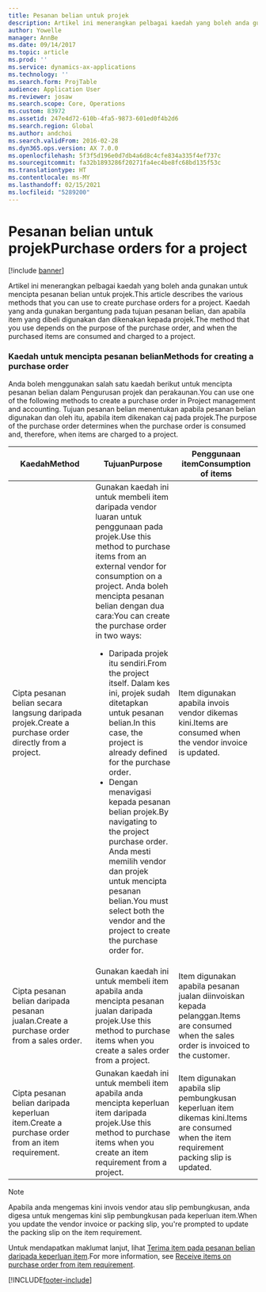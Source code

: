 ```yaml
---
title: Pesanan belian untuk projek
description: Artikel ini menerangkan pelbagai kaedah yang boleh anda gunakan untuk mencipta pesanan belian untuk projek. Kaedah yang anda gunakan bergantung pada tujuan pesanan belian, dan apabila item yang dibeli digunakan dan dikenakan kepada projek.
author: Yowelle
manager: AnnBe
ms.date: 09/14/2017
ms.topic: article
ms.prod: ''
ms.service: dynamics-ax-applications
ms.technology: ''
ms.search.form: ProjTable
audience: Application User
ms.reviewer: josaw
ms.search.scope: Core, Operations
ms.custom: 83972
ms.assetid: 247e4d72-610b-4fa5-9873-601ed0f4b2d6
ms.search.region: Global
ms.author: andchoi
ms.search.validFrom: 2016-02-28
ms.dyn365.ops.version: AX 7.0.0
ms.openlocfilehash: 5f3f5d196e0d7db4a6d8c4cfe834a335f4ef737c
ms.sourcegitcommit: fa32b1893286f20271fa4ec4be8fc68bd135f53c
ms.translationtype: HT
ms.contentlocale: ms-MY
ms.lasthandoff: 02/15/2021
ms.locfileid: "5289200"
---
```

# <a name="purchase-orders-for-a-project"></a><span data-ttu-id="962fe-104">Pesanan belian untuk projek</span><span class="sxs-lookup"><span data-stu-id="962fe-104">Purchase orders for a project</span></span>

[!include [banner](../includes/banner.md)]

<span data-ttu-id="962fe-105">Artikel ini menerangkan pelbagai kaedah yang boleh anda gunakan untuk mencipta pesanan belian untuk projek.</span><span class="sxs-lookup"><span data-stu-id="962fe-105">This article describes the various methods that you can use to create purchase orders for a project.</span></span> <span data-ttu-id="962fe-106">Kaedah yang anda gunakan bergantung pada tujuan pesanan belian, dan apabila item yang dibeli digunakan dan dikenakan kepada projek.</span><span class="sxs-lookup"><span data-stu-id="962fe-106">The method that you use depends on the purpose of the purchase order, and when the purchased items are consumed and charged to a project.</span></span>

### <a name="methods-for-creating-a-purchase-order"></a><span data-ttu-id="962fe-107">Kaedah untuk mencipta pesanan belian</span><span class="sxs-lookup"><span data-stu-id="962fe-107">Methods for creating a purchase order</span></span>

<span data-ttu-id="962fe-108">Anda boleh menggunakan salah satu kaedah berikut untuk mencipta pesanan belian dalam Pengurusan projek dan perakaunan.</span><span class="sxs-lookup"><span data-stu-id="962fe-108">You can use one of the following methods to create a purchase order in Project management and accounting.</span></span> <span data-ttu-id="962fe-109">Tujuan pesanan belian menentukan apabila pesanan belian digunakan dan oleh itu, apabila item dikenakan caj pada projek.</span><span class="sxs-lookup"><span data-stu-id="962fe-109">The purpose of the purchase order determines when the purchase order is consumed and, therefore, when items are charged to a project.</span></span>

<table>
<colgroup>
<col width="33%" />
<col width="33%" />
<col width="33%" />
</colgroup>
<thead>
<tr class="header">
<th><span data-ttu-id="962fe-110">Kaedah</span><span class="sxs-lookup"><span data-stu-id="962fe-110">Method</span></span></th>
<th><span data-ttu-id="962fe-111">Tujuan</span><span class="sxs-lookup"><span data-stu-id="962fe-111">Purpose</span></span></th>
<th><span data-ttu-id="962fe-112">Penggunaan item</span><span class="sxs-lookup"><span data-stu-id="962fe-112">Consumption of items</span></span></th>
</tr>
</thead>
<tbody>
<tr class="odd">
<td><span data-ttu-id="962fe-113">Cipta pesanan belian secara langsung daripada projek.</span><span class="sxs-lookup"><span data-stu-id="962fe-113">Create a purchase order directly from a project.</span></span></td>
<td><span data-ttu-id="962fe-114">Gunakan kaedah ini untuk membeli item daripada vendor luaran untuk penggunaan pada projek.</span><span class="sxs-lookup"><span data-stu-id="962fe-114">Use this method to purchase items from an external vendor for consumption on a project.</span></span> <span data-ttu-id="962fe-115">Anda boleh mencipta pesanan belian dengan dua cara:</span><span class="sxs-lookup"><span data-stu-id="962fe-115">You can create the purchase order in two ways:</span></span>
<ul>
<li><span data-ttu-id="962fe-116">Daripada projek itu sendiri.</span><span class="sxs-lookup"><span data-stu-id="962fe-116">From the project itself.</span></span> <span data-ttu-id="962fe-117">Dalam kes ini, projek sudah ditetapkan untuk pesanan belian.</span><span class="sxs-lookup"><span data-stu-id="962fe-117">In this case, the project is already defined for the purchase order.</span></span></li>
<li><span data-ttu-id="962fe-118">Dengan menavigasi kepada pesanan belian projek.</span><span class="sxs-lookup"><span data-stu-id="962fe-118">By navigating to the project purchase order.</span></span> <span data-ttu-id="962fe-119">Anda mesti memilih vendor dan projek untuk mencipta pesanan belian.</span><span class="sxs-lookup"><span data-stu-id="962fe-119">You must select both the vendor and the project to create the purchase order for.</span></span></li>
</ul></td>
<td><span data-ttu-id="962fe-120">Item digunakan apabila invois vendor dikemas kini.</span><span class="sxs-lookup"><span data-stu-id="962fe-120">Items are consumed when the vendor invoice is updated.</span></span></td>
</tr>
<tr class="even">
<td><span data-ttu-id="962fe-121">Cipta pesanan belian daripada pesanan jualan.</span><span class="sxs-lookup"><span data-stu-id="962fe-121">Create a purchase order from a sales order.</span></span></td>
<td><span data-ttu-id="962fe-122">Gunakan kaedah ini untuk membeli item apabila anda mencipta pesanan jualan daripada projek.</span><span class="sxs-lookup"><span data-stu-id="962fe-122">Use this method to purchase items when you create a sales order from a project.</span></span></td>
<td><span data-ttu-id="962fe-123">Item digunakan apabila pesanan jualan diinvoiskan kepada pelanggan.</span><span class="sxs-lookup"><span data-stu-id="962fe-123">Items are consumed when the sales order is invoiced to the customer.</span></span></td>
</tr>
<tr class="odd">
<td><span data-ttu-id="962fe-124">Cipta pesanan belian daripada keperluan item.</span><span class="sxs-lookup"><span data-stu-id="962fe-124">Create a purchase order from an item requirement.</span></span></td>
<td><span data-ttu-id="962fe-125">Gunakan kaedah ini untuk membeli item apabila anda mencipta keperluan item daripada projek.</span><span class="sxs-lookup"><span data-stu-id="962fe-125">Use this method to purchase items when you create an item requirement from a project.</span></span></td>
<td><span data-ttu-id="962fe-126">Item digunakan apabila slip pembungkusan keperluan item dikemas kini.</span><span class="sxs-lookup"><span data-stu-id="962fe-126">Items are consumed when the item requirement packing slip is updated.</span></span></td>
</tr>
</tbody>
</table>

> [!NOTE] 
> <span data-ttu-id="962fe-127">Apabila anda mengemas kini invois vendor atau slip pembungkusan, anda digesa untuk mengemas kini slip pembungkusan pada keperluan item.</span><span class="sxs-lookup"><span data-stu-id="962fe-127">When you update the vendor invoice or packing slip, you're prompted to update the packing slip on the item requirement.</span></span>

<span data-ttu-id="962fe-128">Untuk mendapatkan maklumat lanjut, lihat [Terima item pada pesanan belian daripada keperluan item](tasks/receive-items-purchase-order-item-requirement.md).</span><span class="sxs-lookup"><span data-stu-id="962fe-128">For more information, see [Receive items on purchase order from item requirement](tasks/receive-items-purchase-order-item-requirement.md).</span></span>



[!INCLUDE[footer-include](../includes/footer-banner.md)]